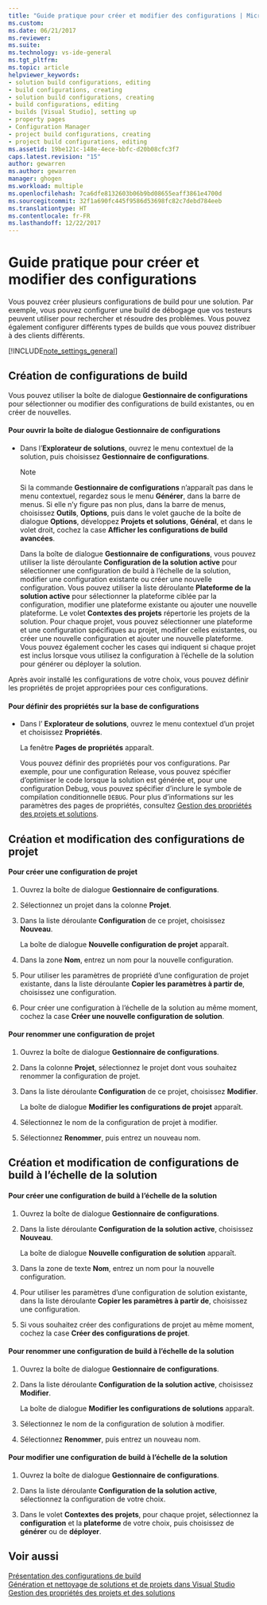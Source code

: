 ```yaml
---
title: "Guide pratique pour créer et modifier des configurations | Microsoft Docs"
ms.custom: 
ms.date: 06/21/2017
ms.reviewer: 
ms.suite: 
ms.technology: vs-ide-general
ms.tgt_pltfrm: 
ms.topic: article
helpviewer_keywords:
- solution build configurations, editing
- build configurations, creating
- solution build configurations, creating
- build configurations, editing
- builds [Visual Studio], setting up
- property pages
- Configuration Manager
- project build configurations, creating
- project build configurations, editing
ms.assetid: 19be121c-148e-4ece-bbfc-d20b08cfc3f7
caps.latest.revision: "15"
author: gewarren
ms.author: gewarren
manager: ghogen
ms.workload: multiple
ms.openlocfilehash: 7ca6dfe8132603b06b9bd08655eaff3861e4700d
ms.sourcegitcommit: 32f1a690fc445f9586d53698fc82c7debd784eeb
ms.translationtype: HT
ms.contentlocale: fr-FR
ms.lasthandoff: 12/22/2017
---
```

# <a name="how-to-create-and-edit-configurations"></a>Guide pratique pour créer et modifier des configurations
Vous pouvez créer plusieurs configurations de build pour une solution. Par exemple, vous pouvez configurer une build de débogage que vos testeurs peuvent utiliser pour rechercher et résoudre des problèmes. Vous pouvez également configurer différents types de builds que vous pouvez distribuer à des clients différents.  

 [!INCLUDE[note_settings_general](../data-tools/includes/note_settings_general_md.md)]  

## <a name="creating-build-configurations"></a>Création de configurations de build  
 Vous pouvez utiliser la boîte de dialogue **Gestionnaire de configurations** pour sélectionner ou modifier des configurations de build existantes, ou en créer de nouvelles.  

#### <a name="to-open-the-configuration-manager-dialog-box"></a>Pour ouvrir la boîte de dialogue Gestionnaire de configurations  

-   Dans l’**Explorateur de solutions**, ouvrez le menu contextuel de la solution, puis choisissez **Gestionnaire de configurations**.  

    > [!NOTE]
    >  Si la commande **Gestionnaire de configurations** n’apparaît pas dans le menu contextuel, regardez sous le menu **Générer**, dans la barre de menus. Si elle n’y figure pas non plus, dans la barre de menus, choisissez **Outils**, **Options**, puis dans le volet gauche de la boîte de dialogue **Options**, développez **Projets et solutions**, **Général**, et dans le volet droit, cochez la case **Afficher les configurations de build avancées**.  

     Dans la boîte de dialogue **Gestionnaire de configurations**, vous pouvez utiliser la liste déroulante **Configuration de la solution active** pour sélectionner une configuration de build à l’échelle de la solution, modifier une configuration existante ou créer une nouvelle configuration. Vous pouvez utiliser la liste déroulante **Plateforme de la solution active** pour sélectionner la plateforme ciblée par la configuration, modifier une plateforme existante ou ajouter une nouvelle plateforme. Le volet **Contextes des projets** répertorie les projets de la solution. Pour chaque projet, vous pouvez sélectionner une plateforme et une configuration spécifiques au projet, modifier celles existantes, ou créer une nouvelle configuration et ajouter une nouvelle plateforme. Vous pouvez également cocher les cases qui indiquent si chaque projet est inclus lorsque vous utilisez la configuration à l’échelle de la solution pour générer ou déployer la solution.  

 Après avoir installé les configurations de votre choix, vous pouvez définir les propriétés de projet appropriées pour ces configurations.  

#### <a name="to-set-properties-based-on-configurations"></a>Pour définir des propriétés sur la base de configurations  

-   Dans l’ **Explorateur de solutions**, ouvrez le menu contextuel d’un projet et choisissez **Propriétés**.  

     La fenêtre **Pages de propriétés** apparaît.  

     Vous pouvez définir des propriétés pour vos configurations. Par exemple, pour une configuration Release, vous pouvez spécifier d’optimiser le code lorsque la solution est générée et, pour une configuration Debug, vous pouvez spécifier d’inclure le symbole de compilation conditionnelle `DEBUG`. Pour plus d’informations sur les paramètres des pages de propriétés, consultez [Gestion des propriétés des projets et solutions](../ide/managing-project-and-solution-properties.md).  

## <a name="creating-and-modifying-project-configurations"></a>Création et modification des configurations de projet  

#### <a name="to-create-a-project-configuration"></a>Pour créer une configuration de projet  

1.  Ouvrez la boîte de dialogue **Gestionnaire de configurations**.  

2.  Sélectionnez un projet dans la colonne **Projet**.  

3.  Dans la liste déroulante **Configuration** de ce projet, choisissez **Nouveau**.  

     La boîte de dialogue **Nouvelle configuration de projet** apparaît.  

4.  Dans la zone **Nom**, entrez un nom pour la nouvelle configuration.  

5.  Pour utiliser les paramètres de propriété d’une configuration de projet existante, dans la liste déroulante **Copier les paramètres à partir de**, choisissez une configuration.  

6.  Pour créer une configuration à l’échelle de la solution au même moment, cochez la case **Créer une nouvelle configuration de solution**.  

#### <a name="to-rename-a-project-configuration"></a>Pour renommer une configuration de projet  

1.  Ouvrez la boîte de dialogue **Gestionnaire de configurations**.  

2.  Dans la colonne **Projet**, sélectionnez le projet dont vous souhaitez renommer la configuration de projet.  

3.  Dans la liste déroulante **Configuration** de ce projet, choisissez **Modifier**.  

     La boîte de dialogue **Modifier les configurations de projet** apparaît.  

4.  Sélectionnez le nom de la configuration de projet à modifier.  

5.  Sélectionnez **Renommer**, puis entrez un nouveau nom.  

## <a name="creating-and-modifying-solution-wide-build-configurations"></a>Création et modification de configurations de build à l’échelle de la solution  

#### <a name="to-create-a-solution-wide-build-configuration"></a>Pour créer une configuration de build à l’échelle de la solution  

1.  Ouvrez la boîte de dialogue **Gestionnaire de configurations**.  

2.  Dans la liste déroulante **Configuration de la solution active**, choisissez **Nouveau**.  

     La boîte de dialogue **Nouvelle configuration de solution** apparaît.  

3.  Dans la zone de texte **Nom**, entrez un nom pour la nouvelle configuration.  

4.  Pour utiliser les paramètres d’une configuration de solution existante, dans la liste déroulante **Copier les paramètres à partir de**, choisissez une configuration.  

5.  Si vous souhaitez créer des configurations de projet au même moment, cochez la case **Créer des configurations de projet**.  

#### <a name="to-rename-a-solution-wide-build-configuration"></a>Pour renommer une configuration de build à l’échelle de la solution  

1.  Ouvrez la boîte de dialogue **Gestionnaire de configurations**.  

2.  Dans la liste déroulante **Configuration de la solution active**, choisissez **Modifier**.  

     La boîte de dialogue **Modifier les configurations de solutions** apparaît.  

3.  Sélectionnez le nom de la configuration de solution à modifier.  

4.  Sélectionnez **Renommer**, puis entrez un nouveau nom.  

#### <a name="to-modify-a-solution-wide-build-configuration"></a>Pour modifier une configuration de build à l’échelle de la solution  

1.  Ouvrez la boîte de dialogue **Gestionnaire de configurations**.  

2.  Dans la liste déroulante **Configuration de la solution active**, sélectionnez la configuration de votre choix.  

3.  Dans le volet **Contextes des projets**, pour chaque projet, sélectionnez la **configuration** et la **plateforme** de votre choix, puis choisissez de **générer** ou de **déployer**.  

## <a name="see-also"></a>Voir aussi  
 [Présentation des configurations de build](../ide/understanding-build-configurations.md)   
 [Génération et nettoyage de solutions et de projets dans Visual Studio](../ide/building-and-cleaning-projects-and-solutions-in-visual-studio.md)   
 [Gestion des propriétés des projets et des solutions](managing-project-and-solution-properties.md)

